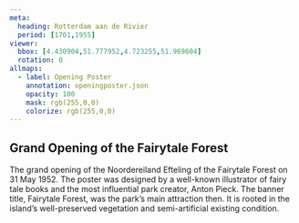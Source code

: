 ```yaml
---
meta:
  heading: Rotterdam aan de Rivier
  period: [1701,1955]
viewer:
  bbox: [4.430904,51.777952,4.723255,51.969604]
  rotation: 0
allmaps:
  - label: Opening Poster
    annotation: openingposter.json
    opacity: 100
    mask: rgb(255,0,0)
    colorize: rgb(255,0,0)
---
```

## Grand Opening of the Fairytale Forest

The grand opening of the Noordereiland Efteling of the Fairytale Forest on 31 May 1952. The poster was designed by a well-known illustrator of fairy tale books and the most influential park creator, Anton Pieck. The banner title, Fairytale Forest, was the park’s main attraction then. It is rooted in the island’s well-preserved vegetation and semi-artificial existing condition. 